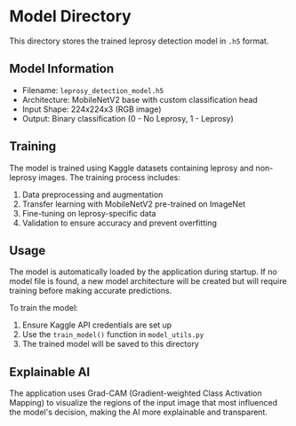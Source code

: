 # Model Directory

This directory stores the trained leprosy detection model in `.h5` format.

## Model Information

- Filename: `leprosy_detection_model.h5`
- Architecture: MobileNetV2 base with custom classification head
- Input Shape: 224x224x3 (RGB image)
- Output: Binary classification (0 - No Leprosy, 1 - Leprosy)

## Training

The model is trained using Kaggle datasets containing leprosy and non-leprosy images. The training process includes:

1. Data preprocessing and augmentation
2. Transfer learning with MobileNetV2 pre-trained on ImageNet
3. Fine-tuning on leprosy-specific data
4. Validation to ensure accuracy and prevent overfitting

## Usage

The model is automatically loaded by the application during startup. If no model file is found, a new model architecture will be created but will require training before making accurate predictions.

To train the model:

1. Ensure Kaggle API credentials are set up
2. Use the `train_model()` function in `model_utils.py`
3. The trained model will be saved to this directory

## Explainable AI

The application uses Grad-CAM (Gradient-weighted Class Activation Mapping) to visualize the regions of the input image that most influenced the model's decision, making the AI more explainable and transparent.
